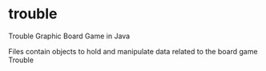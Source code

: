 # trouble
Trouble Graphic Board Game in Java

Files contain objects to hold and manipulate data related to the board game Trouble
